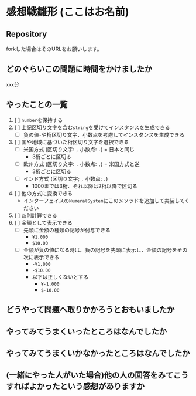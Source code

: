 # 感想戦雛形 (ここはお名前)

## Repository

forkした場合はそのURLをお願いします。

## どのぐらいこの問題に時間をかけましたか

`xxx`分

## やったことの一覧

1. [ ] `number`を保持する
1. [ ] 上記区切り文字を含む`string`を受けてインスタンスを生成できる
    * [ ] 負の値`-`や桁区切り文字、小数点を考慮してインスタンスを生成できる
1. [ ] 国や地域に基づいた桁区切り文字を選択できる
    * [ ] 米国方式 (区切り文字: `,` 小数点: `.`) = 日本と同じ
        * 3桁ごとに区切る
    * [ ] 欧州方式 (区切り文字: `.` 小数点: `,`) = 米国方式と逆
        * 3桁ごとに区切る
    * [ ] インド方式 (区切り文字; `,` 小数点: `.`)
        * 1000までは3桁、それ以降は2桁以降で区切る
1. [ ] 他の方式に変換できる
    * インターフェイスの`NumeralSystem`にこのメソッドを追加して実装してください
1. [ ] 四則計算できる
1. [ ] 金額として表示できる
    * [ ] 先頭に金額の種類の記号が付与できる
        * `¥1,000`
        * `$10.00`
    * [ ] 金額が負の値になる時は、負の記号を先頭に表示し、金額の記号をその次に表示できる
        * `-¥1,000`
        * `-$10.00`
        * 以下は正しくないとする
            * `¥-1,000`
            * `$-10.00`

## どうやって問題へ取りかかろうとおもいましたか

## やってみてうまくいったところはなんでしたか

## やってみてうまくいかなかったところはなんでしたか

## (一緒にやった人がいた場合)他の人の回答をみてこうすればよかったという感想がありますか
